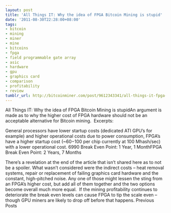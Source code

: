 ```yaml
---
layout: post
title: 'All Things IT: Why the idea of FPGA Bitcoin Mining is stupid'
date: '2011-08-30T22:28:00+08:00'
tags:
- bitcoin
- mining
- miner
- mine
- bitcoins
- fpga
- field programmable gate array
- asic
- hardware
- gpu
- graphics card
- comparison
- profitability
- review
tumblr_url: http://bitcoinminer.com/post/9612343341/all-things-it-fpga-bitcoin-mining
---
```

All Things IT: Why the idea of FPGA Bitcoin Mining is stupidAn argument is made as to why the higher cost of FPGA hardware should not be an acceptable alternative for Bitcoin mining.  Excerpts:

General processors have lower startup costs (dedicated ATI GPU’s for example) and higher operational costs due to power consumption, FPGA’s have a higher startup cost (~$60-$100 per chip currently at 100 Mhash/sec) with a lower operational cost.
6990 Break Even Point: 1 Year, 1 MonthFPGA Break Even Point: 2 Years, 7 Months

There’s a revelation at the end of the article that isn’t shared here as to not be a spoiler.
What wasn’t considered were the indirect costs – heat removal systems, repair or replacement of failing graphics card hardware and the constant, high-pitched noise.
Any one of those might lessen the sting from an FPGA’s higher cost, but add all of them together and the two options become overall much more equal.  If the mining profitability continues to deteriorate the break even levels can cause FPGA to tip the scale even – though GPU miners are likely to drop off before that happens.
Previous Posts
